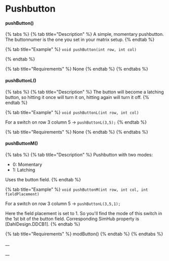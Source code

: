 # Pushbutton

#### pushButton()

{% tabs %}
{% tab title="Description" %}
A simple, momentary pushbutton. The buttonnumer is the one you set in your matrix setup.
{% endtab %}

{% tab title="Example" %}
`void pushButton(int row, int col)`


{% endtab %}

{% tab title="Requirements" %}
None
{% endtab %}
{% endtabs %}

#### pushButtonL()

{% tabs %}
{% tab title="Description" %}
The button will become a latching button, so hitting it once will turn it on, hitting again will turn it off.
{% endtab %}

{% tab title="Example" %}
`void pushButtonL(int row, int col)`

For a switch on row 3 column 5 -> `pushButtonL(3,5);`
{% endtab %}

{% tab title="Requirements" %}
None
{% endtab %}
{% endtabs %}

#### pushButtonM()

{% tabs %}
{% tab title="Description" %}
Pushbutton with two modes:

* 0: Momentary
* 1: Latching

Uses the button field.&#x20;
{% endtab %}

{% tab title="Example" %}
`void pushButtonM(int row, int col, int fieldPlacement)`

For a switch on row 3 column 5 -> `pushButtonL(3,5,1);`

Here the field placement is set to 1. So you'll find the mode of this switch in the 1st bit of the button field. Corresponding SimHub property is \[DahlDesign.DDCB1].&#x20;
{% endtab %}

{% tab title="Requirements" %}
modButton()
{% endtab %}
{% endtabs %}

__

__
